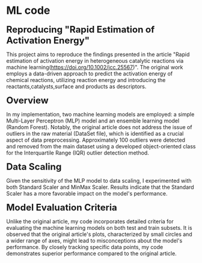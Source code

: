 # ML code
  <span style="font-size: 24px;">**Reproducing "Rapid Estimation of Activation Energy"**</span>

This project aims to reproduce the findings presented in the article "Rapid estimation of activation energy in heterogeneous catalytic reactions via machine learning(https://doi.org/10.1002/jcc.25567)". The original work employs a data-driven approach to predict the activation energy of chemical reactions, utilizing reaction energy and introducing the reactants,catalysts,surface and products as descriptors.

<span style="font-size: 24px;">**Overview**</span>

In my implementation, two machine learning models are employed: a simple Multi-Layer Perceptron (MLP) model and an ensemble learning model (Random Forest). Notably, the original article does not address the issue of outliers in the raw material (DataSet file), which is identified as a crucial aspect of data preprocessing. Approximately 100 outliers were detected and removed from the main dataset using a developed object-oriented class for the Interquartile Range (IQR) outlier detection method.

<span style="font-size: 24px;">**Data Scaling**</span>

Given the sensitivity of the MLP model to data scaling, I experimented with both Standard Scaler and MinMax Scaler. Results indicate that the Standard Scaler has a more favorable impact on the model's performance.

<span style="font-size: 24px;">**Model Evaluation Criteria**</span>

Unlike the original article, my code incorporates detailed criteria for evaluating the machine learning models on both test and train subsets. It is observed that the original article's plots, characterized by small circles and a wider range of axes, might lead to misconceptions about the model's performance. By closely tracking specific data points, my code demonstrates superior performance compared to the original article.
